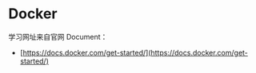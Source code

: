 # Docker

学习网址来自官网 Document：

* [https://docs.docker.com/get-started/](https://docs.docker.com/get-started/)
